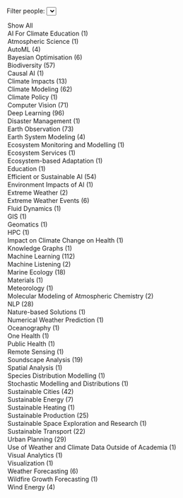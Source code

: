 <label for="tagFilter">Filter people:</label>
<select id="tagFilter">
<option value="all">Show All</option>
<option value="AI For Climate Education">AI For Climate Education (1)</option>
<option value="Atmospheric Science">Atmospheric Science (1)</option>
<option value="AutoML">AutoML (4)</option>
<option value="Bayesian Optimisation">Bayesian Optimisation (6)</option>
<option value="Biodiversity">Biodiversity (57)</option>
<option value="Causal AI">Causal AI (1)</option>
<option value="Climate Impacts">Climate Impacts (13)</option>
<option value="Climate Modeling">Climate Modeling (62)</option>
<option value="Climate Policy">Climate Policy (1)</option>
<option value="Computer Vision">Computer Vision (71)</option>
<option value="Deep Learning">Deep Learning (96)</option>
<option value="Disaster Management">Disaster Management (1)</option>
<option value="Earth Observation">Earth Observation (73)</option>
<option value="Earth System Modeling">Earth System Modeling (4)</option>
<option value="Ecosystem Monitoring and Modelling">Ecosystem Monitoring and Modelling (1)</option>
<option value="Ecosystem Services">Ecosystem Services (1)</option>
<option value="Ecosystem-based Adaptation">Ecosystem-based Adaptation (1)</option>
<option value="Education">Education (1)</option>
<option value="Efficient or Sustainable AI">Efficient or Sustainable AI (54)</option>
<option value="Environment Impacts of AI">Environment Impacts of AI (1)</option>
<option value="Extreme Weather">Extreme Weather (2)</option>
<option value="Extreme Weather Events">Extreme Weather Events (6)</option>
<option value="Fluid Dynamics">Fluid Dynamics (1)</option>
<option value="GIS">GIS (1)</option>
<option value="Geomatics">Geomatics (1)</option>
<option value="HPC">HPC (1)</option>
<option value="Impact on Climate Change on Health">Impact on Climate Change on Health (1)</option>
<option value="Knowledge Graphs">Knowledge Graphs (1)</option>
<option value="Machine Learning">Machine Learning (112)</option>
<option value="Machine Listening">Machine Listening (2)</option>
<option value="Marine Ecology">Marine Ecology (18)</option>
<option value="Materials">Materials (1)</option>
<option value="Meteorology">Meteorology (1)</option>
<option value="Molecular Modeling of Atmospheric Chemistry">Molecular Modeling of Atmospheric Chemistry (2)</option>
<option value="NLP">NLP (28)</option>
<option value="Nature-based Solutions">Nature-based Solutions (1)</option>
<option value="Numerical Weather Prediction">Numerical Weather Prediction (1)</option>
<option value="Oceanography">Oceanography (1)</option>
<option value="One Health">One Health (1)</option>
<option value="Public Health">Public Health (1)</option>
<option value="Remote Sensing">Remote Sensing (1)</option>
<option value="Soundscape Analysis">Soundscape Analysis (19)</option>
<option value="Spatial Analysis">Spatial Analysis (1)</option>
<option value="Species Distribution Modelling">Species Distribution Modelling (1)</option>
<option value="Stochastic Modelling and Distributions">Stochastic Modelling and Distributions (1)</option>
<option value="Sustainable Cities">Sustainable Cities (42)</option>
<option value="Sustainable Energy">Sustainable Energy (7)</option>
<option value="Sustainable Heating">Sustainable Heating (1)</option>
<option value="Sustainable Production">Sustainable Production (25)</option>
<option value="Sustainable Space Exploration and Research">Sustainable Space Exploration and Research (1)</option>
<option value="Sustainable Transport">Sustainable Transport (22)</option>
<option value="Urban Planning">Urban Planning (29)</option>
<option value="Use of Weather and Climate Data Outside of Academia">Use of Weather and Climate Data Outside of Academia (1)</option>
<option value="Visual Analytics">Visual Analytics (1)</option>
<option value="Visualization">Visualization (1)</option>
<option value="Weather Forecasting">Weather Forecasting (6)</option>
<option value="Wildfire Growth Forecasting">Wildfire Growth Forecasting (1)</option>
<option value="Wind Energy">Wind Energy (4)</option></select>

<script>
        document.getElementById('tagFilter').addEventListener('change', function () {
            const selectedTag = this.value;
            document.querySelectorAll('.content').forEach(div => {
                const tags = div.getAttribute('data-tags').split(',');
                if (selectedTag === 'all' || tags.includes(selectedTag)) {
                    div.classList.remove('hidden');
                } else {
                    div.classList.add('hidden');
                }
            });
        });
</script>

